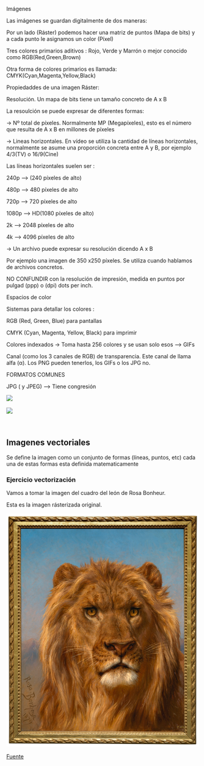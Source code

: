 Imágenes

Las imágenes se guardan digitalmente de dos maneras:

   Por un lado (Ráster) podemos hacer una matriz de puntos (Mapa de bits) y a cada punto le asignamos un color (Píxel)

Tres colores primarios aditivos : Rojo, Verde y Marrón o mejor conocido como RGB(Red,Green,Brown)

Otra forma de colores primarios es llamada: CMYK(Cyan,Magenta,Yellow,Black)

Propiedaddes de una imagen Ráster:

Resolución. Un mapa de bits tiene un tamaño concreto de A x B

La resoulción se puede expresar de diferentes formas:

-> Nº total de píxeles. Normalmente MP (Megapíxeles), esto es el número que resulta de A x B en millones de píxeles

-> Lineas horizontales. En vídeo se utiliza la cantidad de líneas horizontales, normalmente se asume una proporción concreta entre A y B, por ejemplo 4/3(TV) o 16/9(Cine)

Las líneas horizontales suelen ser :

240p --> (240 píxeles de alto)

480p --> 480 píxeles de alto

720p --> 720 píxeles de alto

1080p --> HD(1080 píxeles de alto)

2k --> 2048 píxeles de alto

4k --> 4096 píxeles de alto

-> Un archivo puede expresar su resolución dicendo A x B

   Por ejemplo una imagen de 350 x250 píxeles. Se utiliza cuando hablamos de archivos concretos.

NO CONFUNDIR con la resolución de impresión, medida en puntos por pulgad (ppp) o (dpi) dots per inch.

   Espacios de color

   Sistemas para detallar los colores :

   RGB (Red, Green, Blue) para pantallas

   CMYK (Cyan, Magenta, Yellow, Black) para imprimir

   Colores indexados -> Toma hasta 256 colores y se usan solo esos --> GIFs
   
   Canal (como los 3 canales de RGB) de transparencia. Este canal de llama alfa (α). Los PNG pueden tenerlos, los GIFs o los JPG no.

FORMATOS COMUNES

   JPG ( y JPEG) --> Tiene congresión

  
![](https://sm.ign.com/t/ign_latam/news/c/crunchyrol/crunchyrolls-anime-awards-winners-announced_bnmy.1280.jpg)
 
![](https://www.educaciontrespuntocero.com/wp-content/uploads/2019/06/homer.gif) 

![]()

## Imagenes vectoriales 
Se define la imagen como un conjunto de formas (líneas, puntos, etc) cada una de estas formas esta definida matematicamente

### Ejercicio vectorización
Vamos a tomar la imagen del cuadro del león de Rosa Bonheur.

Esta es la imagen rásterizada original.

![](https://raw.githubusercontent.com/Tabrih/1er-Trimestre/main/El%20Cid.jpg)

[Fuente](https://www.museodelprado.es/coleccion/obra-de-arte/el-cid/19984271-9cb6-476d-8655-f012e1fec1bf)
